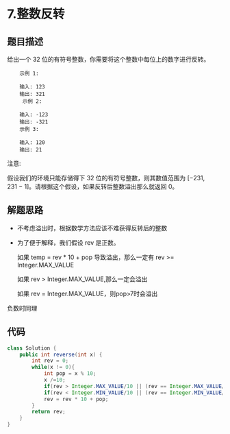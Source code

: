 # 7.整数反转

## 题目描述
给出一个 32 位的有符号整数，你需要将这个整数中每位上的数字进行反转。

        示例 1:

        输入: 123
        输出: 321
         示例 2:

        输入: -123
        输出: -321
        示例 3:

        输入: 120
        输出: 21
注意:

假设我们的环境只能存储得下 32 位的有符号整数，则其数值范围为 [−231,  231 − 1]。请根据这个假设，如果反转后整数溢出那么就返回 0。

## 解题思路
* 不考虑溢出时，根据数学方法应该不难获得反转后的整数
* 为了便于解释，我们假设 rev 是正数。

    如果 temp = rev * 10 + pop 导致溢出，那么一定有 rev >= Integer.MAX_VALUE

    如果 rev > Integer.MAX_VALUE,那么一定会溢出
    
    如果 rev = Integer.MAX_VALUE，则pop>7时会溢出
    
负数时同理    


## 代码
```java
class Solution {
    public int reverse(int x) {
        int rev = 0;
        while(x != 0){
            int pop = x % 10;
            x /=10;
            if(rev > Integer.MAX_VALUE/10 || (rev == Integer.MAX_VALUE/10 && pop > 7)) return 0;
            if(rev < Integer.MIN_VALUE/10 || (rev == Integer.MIN_VALUE/10 && pop < -8)) return 0;
            rev = rev * 10 + pop;
        }
        return rev;
    }
}
```
